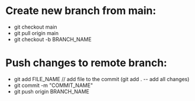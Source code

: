 # Create new branch from main:
- git checkout main   <!--change brunch -->
- git pull origin main
- git checkout -b BRANCH_NAME  <!-- create new branch -->

# Push changes to remote branch:
- git add FILE_NAME // add file to the commit (git add . -- add all changes)
- git commit -m "COMMIT_NAME"
- git push origin BRANCH_NAME